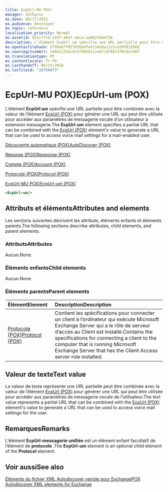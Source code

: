 ```yaml
---
title: EcpUrl-MU POX)
manager: sethgros
ms.date: 09/17/2015
ms.audience: Developer
ms.topic: reference
localization_priority: Normal
ms.assetid: 455c77c6-c03f-49a7-a8ca-aa0023b6e73b
description: L’élément EcpUrl um spécifie une URL partielle peut être combinée avec la valeur de l’élément EcpUrl (POX) pour générer une URL qui peut être utilisée pour accéder aux paramètres de messagerie vocale d’un utilisateur à extension messagerie.
ms.openlocfilehash: 5f9be67f02703bbdfeb114eda13c5ce59f83290d
ms.sourcegitcommit: 34041125dc8c5f993b21cebfc4f8b72f0fd2cb6f
ms.translationtype: MT
ms.contentlocale: fr-FR
ms.lasthandoff: 06/25/2018
ms.locfileid: "19756073"
---
```

# <a name="ecpurl-um-pox"></a><span data-ttu-id="c435f-103">EcpUrl-MU POX)</span><span class="sxs-lookup"><span data-stu-id="c435f-103">EcpUrl-um (POX)</span></span>

<span data-ttu-id="c435f-104">L’élément **EcpUrl um** spécifie une URL partielle peut être combinée avec la valeur de l’élément [EcpUrl (POX)](ecpurl-pox.md) pour générer une URL qui peut être utilisée pour accéder aux paramètres de messagerie vocale d’un utilisateur à extension messagerie.</span><span class="sxs-lookup"><span data-stu-id="c435f-104">The **EcpUrl-um** element specifies a partial URL that can be combined with the [EcpUrl (POX)](ecpurl-pox.md) element's value to generate a URL that can be used to access voice mail settings for a mail-enabled user.</span></span> 
  
[<span data-ttu-id="c435f-105">Découverte automatique (POX)</span><span class="sxs-lookup"><span data-stu-id="c435f-105">AutoDiscover (POX)</span></span>](autodiscover-pox.md)
  
[<span data-ttu-id="c435f-106">Réponse (POX)</span><span class="sxs-lookup"><span data-stu-id="c435f-106">Response (POX)</span></span>](response-pox.md)
  
[<span data-ttu-id="c435f-107">Compte (POX)</span><span class="sxs-lookup"><span data-stu-id="c435f-107">Account (POX)</span></span>](account-pox.md)
  
[<span data-ttu-id="c435f-108">Protocole (POX)</span><span class="sxs-lookup"><span data-stu-id="c435f-108">Protocol (POX)</span></span>](protocol-pox.md)
  
[<span data-ttu-id="c435f-109">EcpUrl-MU POX)</span><span class="sxs-lookup"><span data-stu-id="c435f-109">EcpUrl-um (POX)</span></span>](ecpurl-um-pox.md)
  
```XML
<EcpUrl-um/>
```

## <a name="attributes-and-elements"></a><span data-ttu-id="c435f-110">Attributs et éléments</span><span class="sxs-lookup"><span data-stu-id="c435f-110">Attributes and elements</span></span>

<span data-ttu-id="c435f-111">Les sections suivantes décrivent les attributs, éléments enfants et éléments parents.</span><span class="sxs-lookup"><span data-stu-id="c435f-111">The following sections describe attributes, child elements, and parent elements.</span></span>
  
### <a name="attributes"></a><span data-ttu-id="c435f-112">Attributs</span><span class="sxs-lookup"><span data-stu-id="c435f-112">Attributes</span></span>

<span data-ttu-id="c435f-113">Aucun.</span><span class="sxs-lookup"><span data-stu-id="c435f-113">None.</span></span>
  
### <a name="child-elements"></a><span data-ttu-id="c435f-114">Éléments enfants</span><span class="sxs-lookup"><span data-stu-id="c435f-114">Child elements</span></span>

<span data-ttu-id="c435f-115">Aucun.</span><span class="sxs-lookup"><span data-stu-id="c435f-115">None.</span></span>
  
### <a name="parent-elements"></a><span data-ttu-id="c435f-116">Éléments parents</span><span class="sxs-lookup"><span data-stu-id="c435f-116">Parent elements</span></span>

|<span data-ttu-id="c435f-117">**Élément**</span><span class="sxs-lookup"><span data-stu-id="c435f-117">**Element**</span></span>|<span data-ttu-id="c435f-118">**Description**</span><span class="sxs-lookup"><span data-stu-id="c435f-118">**Description**</span></span>|
|:-----|:-----|
|[<span data-ttu-id="c435f-119">Protocole (POX)</span><span class="sxs-lookup"><span data-stu-id="c435f-119">Protocol (POX)</span></span>](protocol-pox.md) <br/> |<span data-ttu-id="c435f-120">Contient les spécifications pour connecter un client à l’ordinateur qui exécute Microsoft Exchange Server qui a le rôle de serveur d’accès au Client est installé.</span><span class="sxs-lookup"><span data-stu-id="c435f-120">Contains the specifications for connecting a client to the computer that is running Microsoft Exchange Server that has the Client Access server role installed.</span></span>  <br/> |
   
## <a name="text-value"></a><span data-ttu-id="c435f-121">Valeur de texte</span><span class="sxs-lookup"><span data-stu-id="c435f-121">Text value</span></span>

<span data-ttu-id="c435f-122">La valeur de texte représente une URL partielle peut être combinée avec la valeur de l’élément [EcpUrl (POX)](ecpurl-pox.md) pour générer une URL qui peut être utilisée pour accéder aux paramètres de messagerie vocale de l’utilisateur.</span><span class="sxs-lookup"><span data-stu-id="c435f-122">The text value represents a partial URL that can be combined with the [EcpUrl (POX)](ecpurl-pox.md) element's value to generate a URL that can be used to access voice mail settings for the user.</span></span> 
  
## <a name="remarks"></a><span data-ttu-id="c435f-123">Remarques</span><span class="sxs-lookup"><span data-stu-id="c435f-123">Remarks</span></span>

<span data-ttu-id="c435f-124">L’élément **EcpUrl-messagerie unifiée** est un élément enfant facultatif de l’élément de **protocole** .</span><span class="sxs-lookup"><span data-stu-id="c435f-124">The **EcpUrl-um** element is an optional child element of the **Protocol** element.</span></span> 
  
## <a name="see-also"></a><span data-ttu-id="c435f-125">Voir aussi</span><span class="sxs-lookup"><span data-stu-id="c435f-125">See also</span></span>



[<span data-ttu-id="c435f-126">Éléments du fichier XML Autodiscover variole pour Exchange</span><span class="sxs-lookup"><span data-stu-id="c435f-126">POX Autodiscover XML elements for Exchange</span></span>](pox-autodiscover-xml-elements-for-exchange.md)

